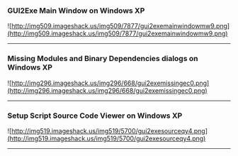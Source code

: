 ### GUI2Exe Main Window on Windows XP ###

![http://img509.imageshack.us/img509/7877/gui2exemainwindowmw9.png](http://img509.imageshack.us/img509/7877/gui2exemainwindowmw9.png)


---


### Missing Modules and Binary Dependencies dialogs on Windows XP ###

![http://img296.imageshack.us/img296/668/gui2exemissingec0.png](http://img296.imageshack.us/img296/668/gui2exemissingec0.png)


---


### Setup Script Source Code Viewer on Windows XP ###

![http://img519.imageshack.us/img519/5700/gui2exesourceqy4.png](http://img519.imageshack.us/img519/5700/gui2exesourceqy4.png)


---
